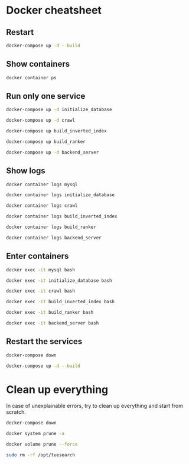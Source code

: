 # Docker cheatsheet

## Restart

```bash
docker-compose up -d --build
```

## Show containers

```bash
docker container ps
```

## Run only one service

```bash
docker-compose up -d initialize_database
```

```bash
docker-compose up -d crawl
```

```bash
docker-compose up build_inverted_index
```

```bash
docker-compose up build_ranker
```

```bash
docker-compose up -d backend_server
```


## Show logs

```bash
docker container logs mysql
```

```bash
docker container logs initialize_database
```

```bash
docker container logs crawl
```

```bash
docker container logs build_inverted_index
```

```bash
docker container logs build_ranker
```

```bash
docker container logs backend_server
```

## Enter containers

```bash
docker exec -it mysql bash
```

```bash
docker exec -it initialize_database bash
```

```bash
docker exec -it crawl bash
```

```bash
docker exec -it build_inverted_index bash
```

```bash
docker exec -it build_ranker bash
```

```bash
docker exec -it backend_server bash
```

## Restart the services

```bash
docker-compose down
```

```bash
docker-compose up -d --build
```

# Clean up everything

In case of unexplainable errors, try to clean up everything and start from scratch.

```bash
docker-compose down
```

```bash
docker system prune -a
```

```bash
docker volume prune --force
```

```bash
sudo rm -rf /opt/tuesearch
```
